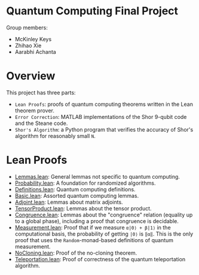 
# Quantum Computing Final Project

Group members:
- McKinley Keys
- Zhihao Xie
- Aarabhi Achanta


# Overview

This project has three parts:
- `Lean Proofs`: proofs of quantum computing theorems written in the Lean theorem prover.
- `Error Correction`: MATLAB implementations of the Shor 9-qubit code and the Steane code.
- `Shor's Algorithm`: a Python program that verifies the accuracy of Shor's algorithm for reasonably small `N`.


# Lean Proofs

- [Lemmas.lean](Lean%20Proofs/Quantum/Lemmas.lean): General lemmas not specific to quantum computing.
- [Probability.lean](Lean%20Proofs/Quantum/Probability.lean): A foundation for randomized algorithms.
- [Definitions.lean](Lean%20Proofs/Quantum/Definitions.lean): Quantum computing definitions.
- [Basic.lean](Lean%20Proofs/Quantum/Basic.lean): Assorted quantum computing lemmas.
- [Adjoint.lean](Lean%20Proofs/Quantum/Adjoint.lean): Lemmas about matrix adjoints.
- [TensorProduct.lean](Lean%20Proofs/Quantum/Adjoint.lean): Lemmas about the tensor product.
- [Congruence.lean](Lean%20Proofs/Quantum/Congruence.lean): Lemmas about the "congruence" relation (equality up to a global phase), including a proof that congruence is decidable.
- [Measurement.lean](Lean%20Proofs/Quantum/Measurement.lean): Proof that if we measure `α|0⟩ + β|1⟩` in the computational basis, the probability of getting `|0⟩` is `‖α‖`. This is the only proof that uses the `Random`-monad-based definitions of quantum measurement.
- [NoCloning.lean](Lean%20Proofs/Quantum/NoCloning.lean): Proof of the no-cloning theorem.
- [Teleportation.lean](Lean%20Proofs/Quantum/Teleportation.lean): Proof of correctness of the quantum teleportation algorithm.
